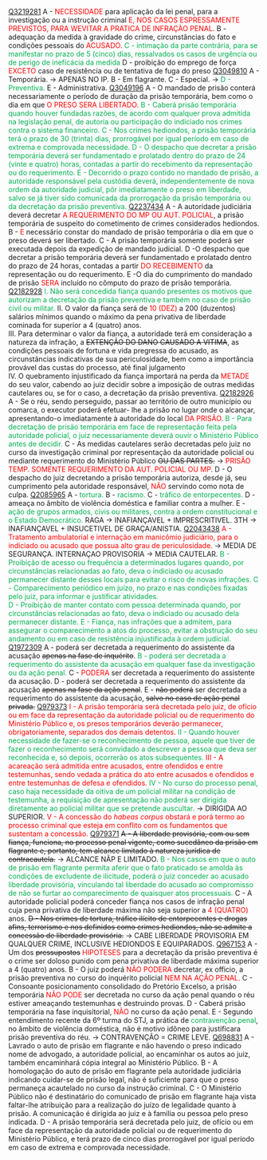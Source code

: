 [Q3219281](https://www.qconcursos.com/questoes-militares/questoes/1a857345-f5)
A - <span style="color:rgb(255, 0, 0)">NECESSIDADE</span> para aplicação da lei penal, para a investigação ou a instrução criminal <span style="color:rgb(255, 0, 0)">E, NOS CASOS ESPRESSAMENTE PREVISTOS, PARA WEVITAR A PRATICA DE INFRAÇÀO PENAL.</span>
B - adequação da medida à gravidade do crime, circunstâncias do fato e condições pessoais do <span style="color:rgb(255, 0, 0)">ACUSADO.</span>
<span style="color:rgb(0, 176, 80)">C - intimação da parte contrária, para se manifestar no prazo de 5 (cinco) dias, ressalvados os casos de urgência ou de perigo de ineficácia da medida</span>
D - proibição do emprego de força <span style="color:rgb(255, 0, 0)">EXCETO</span> caso de resistência ou de tentativa de fuga do preso
[Q3049810](https://www.qconcursos.com/questoes-militares/questoes/7fb689ee-91)
A - Temporária. -> APENAS NO IP.
B - Em flagrante. 
C - Especial. -> 
<span style="color:rgb(0, 176, 80)">D - Preventiva.</span> 
E - Administrativa.
[Q3049196](https://www.qconcursos.com/questoes-militares/questoes/f2d5da26-91)
A - O mandado de prisão conterá necessariamente o período de duração da prisão temporária, bem como o dia em que <span style="color:rgb(255, 0, 0)">O PRESO SERA LIBERTADO.</span>
<span style="color:rgb(0, 176, 80)">B - Caberá prisão temporária quando houver fundadas razões, de acordo com qualquer prova admitida na legislação penal, de autoria ou participação do indiciado nos crimes contra o sistema financeiro.</span>
<span style="color:rgb(0, 176, 80)">C - Nos crimes hediondos, a prisão temporária terá o prazo de 30 (trinta) dias, prorrogável por igual período em caso de extrema e comprovada necessidade.</span>
<span style="color:rgb(0, 176, 80)">D - O despacho que decretar a prisão temporária deverá ser fundamentado e prolatado dentro do prazo de 24 (vinte e quatro) horas, contadas a partir do recebimento da representação ou do requerimento.</span>
<span style="color:rgb(0, 176, 80)">E - Decorrido o prazo contido no mandado de prisão, a autoridade responsável pela custódia deverá, independentemente de nova ordem da autoridade judicial, pôr imediatamente o preso em liberdade, salvo se já tiver sido comunicada da prorrogação da prisão temporária ou da decretação da prisão preventiva.</span> 
[Q2237434](https://www.qconcursos.com/questoes-militares/questoes/e7bc0dd0-3a)
A - A autoridade judiciária deverá decretar <span style="color:rgb(255, 0, 0)">A REQUERIMENTO DO MP OU AUT. POLICIAL</span>, a prisão temporária de suspeito do cometimento de crimes considerados hediondos.
B - <span style="color:rgb(255, 0, 0)">E </span>necessário constar do mandado de prisão temporária o dia em que o preso deverá ser libertado.
C - A prisão temporária somente poderá ser executada depois da expedição de mandado judicial.
D -O despacho que decretar a prisão temporária deverá ser fundamentado e prolatado dentro do prazo de 24 horas, contadas a partir <span style="color:rgb(255, 0, 0)">DO RECEBIMENTO</span> da representação ou do requerimento.
E -O dia do cumprimento do mandado de prisão <span style="color:rgb(255, 0, 0)">SERA</span> incluído no cômputo do prazo de prisão temporária.
[Q2182928](https://www.qconcursos.com/questoes-militares/questoes/7acfe1e9-04)
<span style="color:rgb(0, 176, 80)">I. Não será concedida fiança quando presentes os motivos que autorizam a decretação da prisão preventiva e também no caso de prisão civil ou militar.  </span>
II. O valor da fiança será de <span style="color:rgb(255, 0, 0)">10 (DEZ)</span> a 200 (duzentos) salários mínimos quando o máximo da pena privativa de liberdade cominada for superior a 4 (quatro) anos.  
III. Para determinar o valor da fiança, a autoridade terá em consideração a natureza da infração, a ~~EXTENÇÃO DO DANO CAUSADO A VITIMA~~, as condições pessoais de fortuna e vida pregressa do acusado, as circunstâncias indicativas de sua periculosidade, bem como a importância provável das custas do processo, até final julgamento  
IV. O quebramento injustificado da fiança importará na perda da <span style="color:rgb(255, 0, 0)">METADE</span> do seu valor, cabendo ao juiz decidir sobre a imposição de outras medidas cautelares ou, se for o caso, a decretação da prisão preventiva.
[Q2182926](https://www.qconcursos.com/questoes-militares/questoes/7acb101a-04)
A - Se o réu, sendo perseguido, passar ao território de outro município ou comarca, o executor poderá efetuar- lhe a prisão no lugar onde o alcançar, apresentando-o imediatamente à autoridade do local <span style="color:rgb(255, 0, 0)">DA PRISÃO</span>.
<span style="color:rgb(0, 176, 80)">B - Para decretação de prisão temporária em face de representação feita pela autoridade policial, o juiz necessariamente deverá ouvir o Ministério Público antes de decidir.</span>
C - As medidas cautelares serão decretadas pelo juiz no curso da investigação criminal por representação da autoridade policial ou mediante requerimento do Ministério Público ~~OU DAS PARTES.~~ -><span style="color:rgb(255, 0, 0)"> PRISÃO TEMP. SOMENTE REQUERIMENTO DA AUT. POLICIAL OU MP</span>.
D - O despacho do juiz decretando a prisão temporária autoriza, desde já, seu cumprimento pela autoridade responsável, <span style="color:rgb(255, 0, 0)">NÃO</span> servindo como nota de culpa.
[Q2085965](https://www.qconcursos.com/questoes-militares/questoes/99cfd7e7-b5)
A - <span style="color:rgb(0, 176, 80)">tortura.</span>
B - <span style="color:rgb(0, 176, 80)">racismo.</span>
C - <span style="color:rgb(0, 176, 80)">tráfico de entorpecentes.</span> 
D - ameaça no âmbito de violência doméstica e familiar contra a mulher.
E - <span style="color:rgb(0, 176, 80)">ação de grupos armados, civis ou militares, contra a ordem constitucional e o Estado Democrático.</span> 
RAGA -> INAFIANÇAVEL + IMPRESCRITIVEL.
3TH -> INAFIANÇAVEL + INSUCETIVEL DE GRAÇA/ANISTIA.
[Q2043438](https://www.qconcursos.com/questoes-militares/questoes/3f55eb60-97)
<span style="color:rgb(255, 0, 0)">A - Tratamento ambulatorial e internação em manicômio judiciário, para o indiciado ou acusado que possua alto grau de periculosidade. </span>-> MEDIA DE SEGURANÇA.
INTERNAÇAO PROVISORIA -> MEDIA CAUTELAR.
<span style="color:rgb(0, 176, 80)">B  - Proibição de acesso ou frequência a determinados lugares quando, por circunstâncias relacionadas ao fato, deva o indiciado ou acusado permanecer distante desses locais para evitar o risco de novas infrações.  </span>
<span style="color:rgb(0, 176, 80)">C - Comparecimento periódico em juízo, no prazo e nas condições fixadas pelo juiz, para informar e justificar atividades.</span>  
<span style="color:rgb(0, 176, 80)">D - Proibição de manter contato com pessoa determinada quando, por circunstâncias relacionadas ao fato, deva o indiciado ou acusado dela permanecer distante.  </span>
<span style="color:rgb(0, 176, 80)">E - Fiança, nas infrações que a admitem, para assegurar o comparecimento a atos do processo, evitar a obstrução do seu andamento ou em caso de resistência injustificada à ordem judicial. </span> 
[Q1972309](https://www.qconcursos.com/questoes-militares/questoes/8ef36e3a-4c)
A - poderá ser decretada a requerimento do assistente da acusação ~~apenas na fase de inquérito~~.
<span style="color:rgb(0, 176, 80)">B - poderá ser decretada a requerimento do assistente da acusação em qualquer fase da investigação ou da ação penal.</span>
C - <span style="color:rgb(255, 0, 0)">PODERA</span> ser decretada a requerimento do assistente da acusação.
D - poderá ser decretada a requerimento do assistente da acusação ~~apenas na fase da ação penal~~.
E - ~~não poderá~~ ser decretada a requerimento do assistente da acusação, ~~salvo no caso de ação penal privada.~~
[Q979373](https://www.qconcursos.com/questoes-militares/questoes/f773a145-5a)
<span style="color:rgb(255, 0, 0)">I - A prisão temporária será decretada pelo juiz, de ofício ou em face da representação da autoridade policial ou de requerimento do Ministério Público e, os presos temporários deverão permanecer, obrigatoriamente, separados dos demais detentos.</span>
<span style="color:rgb(0, 176, 80)">II - Quando houver necessidade de fazer-se o reconhecimento de pessoa, aquele que tiver de fazer o reconhecimento será convidado a descrever a pessoa que deva ser reconhecida e, só depois, ocorrerão os atos subsequentes.</span>
<span style="color:rgb(255, 0, 0)">III - A acareação será admitida entre acusados, entre ofendidos e entre testemunhas, sendo vedada a prática do ato entre acusados e ofendidos e entre testemunhas de defesa e ofendidos.</span>
<span style="color:rgb(0, 176, 80)">IV - No curso do processo penal, caso haja necessidade da oitiva de um policial militar na condição de testemunha, a requisição de apresentação não poderá ser dirigida diretamente ao policial militar que se pretende auscultar.</span> -> DIRIGIDA AO SUPERIOR.
<span style="color:rgb(255, 0, 0)">V - A concessão do _habeas corpus_ obstará e porá termo ao processo criminal que esteja em conflito com os fundamentos que sustentam a concessão.</span> 
[Q979371](https://www.qconcursos.com/questoes-militares/questoes/f76cc6ad-5a)
~~A - A liberdade provisória, com ou sem fiança, funciona, no processo penal vigente, como sucedâneo da prisão em flagrante e, portanto, tem alcance limitado à natureza jurídica de contracautela.~~ -> ALCANCE NÃP E LIMITADO.
<span style="color:rgb(0, 176, 80)">B - Nos casos em que o auto de prisão em flagrante permita aferir que o fato praticado se amolda às condições de excludente de ilicitude, poderá o juiz conceder ao acusado liberdade provisória, vinculando tal liberdade do acusado ao compromisso de não se furtar ao comparecimento de quaisquer atos processuais.</span>
C - A autoridade policial poderá conceder fiança nos casos de infração penal cuja pena privativa de liberdade máxima não seja superior a <span style="color:rgb(255, 0, 0)">4 (QUATRO)</span> anos.
~~D  - Nos crimes de tortura, tráfico ilícito de entorpecentes e drogas afins, terrorismo e nos definidos como crimes hediondos, não se admite a concessão de liberdade provisória.~~ -> CABE LIBERDADE PROVISORIA EM QUALQUER CRIME, INCLUSIVE HEDIONDOS E EQUIPARADOS.
[Q967153](https://www.qconcursos.com/questoes-militares/questoes/f5c4c916-30)
A - Um dos ~~pressupostos~~ <span style="color:rgb(255, 0, 0)">HIPOTESES</span> para a decretação da prisão preventiva é o crime ser doloso punido com pena privativa de liberdade máxima superior a 4 (quatro) anos.
B - O juiz poderá <span style="color:rgb(255, 0, 0)">NÃO PODERA</span> decretar, ex officio, a prisão preventiva no curso do inquérito policial <span style="color:rgb(255, 0, 0)">NEM NA AÇÃO PENAL.</span>
C - Consoante posicionamento consolidado do Pretório Excelso, a prisão temporária <span style="color:rgb(255, 0, 0)">NÃO PODE </span>ser decretada no curso da ação penal quando o réu estiver ameaçando testemunhas e destruindo provas.
D - Caberá prisão temporária na fase inquisitorial, <span style="color:rgb(255, 0, 0)">NÃO</span> no curso da ação penal.
E - Segundo entendimento recente da 6º turma do STJ, a prática de<span style="color:rgb(0, 176, 80)"> contravenção penal</span>, no âmbito de violência doméstica, não é motivo idôneo para justificara prisão preventiva do réu. -> CONTRAVENÇÃO = CRIME LEVE.
[Q698831](https://www.qconcursos.com/questoes-militares/questoes/a7470fb7-85)
A - Lavrado o auto de prisão em flagrante e não havendo o preso indicado nome de advogado, a autoridade policial, ao encaminhar os autos ao juiz, também encaminhará cópia integral ao Ministério Público.
B - A homologação do auto de prisão em flagrante pela autoridade judiciária indicando cuidar-se de prisão legal, não é suficiente para que o preso permaneça acautelado no curso da instrução criminal.
C - O Ministério Público não é destinatário do comunicado de prisão em flagrante haja vista faltar-lhe atribuição para a realização do juízo de legalidade quanto à prisão. A comunicação é dirigida ao juiz e à família ou pessoa pelo preso indicada.
D - A prisão temporária será decretada pelo juiz, de ofício ou em face da representação da autoridade policial ou de requerimento do Ministério Público, e terá prazo de cinco dias prorrogável por igual período em caso de extrema e comprovada necessidade.